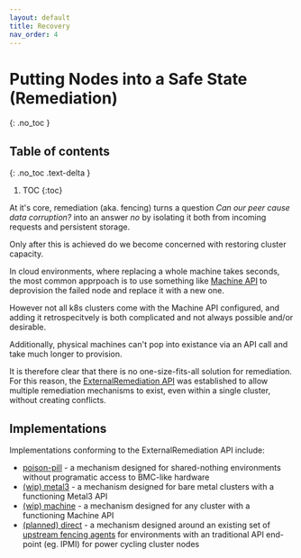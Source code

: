 ```yaml
---
layout: default
title: Recovery
nav_order: 4
---
```


# Putting Nodes into a Safe State (Remediation)
{: .no_toc }

## Table of contents
{: .no_toc .text-delta }

1. TOC
{:toc}

At it's core, remediation (aka. fencing) turns a question _Can our peer cause
data corruption?_ into an answer _no_ by isolating it both from incoming
requests and persistent storage.

Only after this is achieved do we become concerned with restoring cluster
capacity.

In cloud environments, where replacing a whole machine takes seconds, the most
common apprpoach is to use something like [Machine API](https://github.com/kubernetes-sigs/cluster-api/blob/HEAD/docs/proposals/20181121-machine-api.md) to deprovision the
failed node and replace it with a new one.

However not all k8s clusters come with the Machine API configured, and adding it
retrospecitvely is both complicated and not always possible and/or desirable.

Additionally, physical machines can't pop into existance via an API call and
take much longer to provision.

It is therefore clear that there is no one-size-fits-all solution for
remediation.  For this reason, the [ExternalRemediation API](https://github.com/kubernetes-sigs/cluster-api/blob/HEAD/docs/proposals/20191030-machine-health-checking.md)
was established to allow multiple remediation mechanisms to exist, even within a
single cluster, without creating conflicts.

## Implementations

Implementations conforming to the ExternalRemediation API include:
* [poison-pill](/PoisonPill) - a mechanism designed for shared-nothing environments without programatic access to BMC-like hardware
* [(wip) metal3](https://github.com/metal3-io/cluster-api-provider-metal3/pull/157) - a mechanism designed for bare metal clusters with a functioning Metal3 API
* [(wip) machine](https://github.com/mshitrit/machine-deletion-remediation) - a mechanism designed for any cluster with a functioning Machine API
* [(planned) direct]() - a mechanism designed around an existing set of [upstream fencing agents](https://github.com/ClusterLabs/fence-agents) for environments with an traditional API end-point (eg. IPMI) for power cycling cluster nodes
